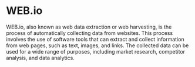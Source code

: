 # WEB.io

WEB.io, also known as web data extraction or web harvesting, is the process of automatically collecting data from websites. This process involves the use of software tools that can extract and collect information from web pages, such as text, images, and links. The collected data can be used for a wide range of purposes, including market research, competitor analysis, and data analytics.
